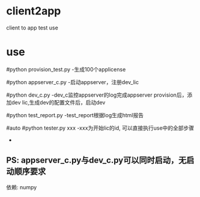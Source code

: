# client2app
client to app test use

# use
#python provision_test.py 
-生成100个applicense

#python appserver_c.py 
-启动appserver，注册dev_lic

#python dev_c.py 
-dev_c监控appserver的log完成appserver provision后，添加dev lic,生成dev的配置文件后，启动dev

#python test_report.py
-test_report根据log生成html报告


#auto 
#python tester.py xxx
-xxx为开始lic的id, 可以直接执行use中的全部步骤

-
PS:
appserver_c.py与dev_c.py可以同时启动，无启动顺序要求
-
依赖:
numpy
